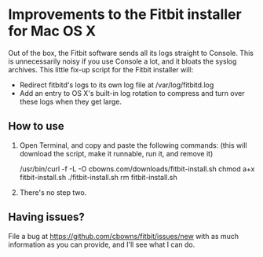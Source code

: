 # Improvements to the Fitbit installer for Mac OS X

Out of the box, the Fitbit software sends all its logs straight to Console. This is unnecessarily noisy if you use Console a lot, and it bloats the syslog archives. This little fix-up script for the Fitbit installer will:

- Redirect fitbitd's logs to its own log file at /var/log/fitbitd.log
- Add an entry to OS X's built-in log rotation to compress and turn over these logs when they get large.

## How to use

1. Open Terminal, and copy and paste the following commands: (this will download the script, make it runnable, run it, and remove it)

	/usr/bin/curl -f -L -O cbowns.com/downloads/fitbit-install.sh
	chmod a+x fitbit-install.sh
	./fitbit-install.sh
	rm fitbit-install.sh
	
2. There's no step two.

## Having issues?

File a bug at https://github.com/cbowns/fitbit/issues/new with as much information as you can provide, and I'll see what I can do.